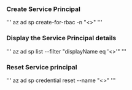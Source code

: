 
### Create Service Principal

'''
 az ad sp create-for-rbac -n "<<service-principal-name>>"
'''



### Display the Service Principal details

'''
az ad sp list --filter "displayName eq '<<service-principal-name>>'"
'''

### Reset Service principal

'''
az ad sp credential reset --name "<<service-principal-name>>"
'''
